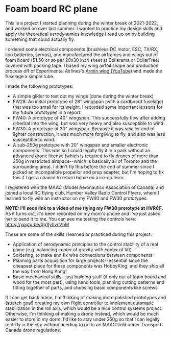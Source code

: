# Foam board RC plane

This is a project I started planning during the winter break of 2021-2022, and worked on over last summer. I wanted to practice my design skills and apply the theoretical aerodynamics knowledge I read up on by building something that could actually fly. 

I ordered some electrical components (brushless DC motor, ESC, TX/RX, lipo batteries, servos), and manufactured the airframes and wings out of foam board ($1.50 or so per 20x30 inch sheet at Dollarama or DollarTree) covered with packing tape. I based my wing airfoil shape and production process off of Experimental Airlines's [Armin wing (YouTube)](https://youtu.be/karr67ZYho4) and made the fuselage a simple tube. 

I made the following prototypes:
* A simple glider to test out my wings (done during the winter break)
* FW28: An initial prototype of 28" wingspan (with a cardboard fuselage) that was too small for its weight. I recorded some important lessons for my future prototypes in a report.
* FW40: A prototype of 40" wingspan. This successfully flew after adding dihedral into the wing, but was very heavy and also susceptible to wind. 
* FW30: A prototype of 30" wingspan. Because it was smaller and of lighter construction, it was much more forgiving to fly, and also was less susceptible to wind.
* A sub-250g prototype with 20" wingspan and smaller electronic components. This was so I could legally fly it in a park without an advanced drone license (which is required to fly drones of more than 250g in restricted airspace--which is basically all of Toronto and the surrounding area). I didn't fly this before the end of summer since I picked an incompatible propellor and prop adapter, but I'm hoping to fix this if I get a chance to return home on a co-op term.

I registered with the MAAC (Model Aeronautics Association of Canada) and joined a local RC flying club, Humber Valley Radio Control Flyers, where I learned to fly with an instructor on my FW40 and FW30 prototypes. 

**NOTE: I'll soon link to a video of me flying my FW30 prototype at HVRCF.** As it turns out, it's been recorded on my mom's phone and I've just asked her to send it to me.
You can see me testing the controls here: https://youtu.be/0g1IyhvnVbM

These are some of the skills I learned or practiced during this project:
* Application of aerodynamic principles to the control stability of a real plane (e.g. balancing center of gravity with center of lift)
* Soldering, to make and fix wire connections between components
* Planning parts acquisition for large projects--essential since the cheapest place for these components was HobbyKing, and they ship all the way from Hong Kong!
* Basic mechanical skills--just building stuff (if only out of foam board and wood for the most part), using hand tools, planning cutting patterns and fitting together of parts, and choosing basic components like screws

If I can get back home, I'm thinking of making more polished prototypes and (stretch goal) creating my own flight controller to implement automatic stabilization in the roll axis, which would be a nice control systems project. Otherwise, I'm thinking of making a drone instead, which would be much easier to store in my dorm. I'd like to stay under 250g so that I can legally test-fly in the city without needing to go to an MAAC field under Transport Canada drone regulations.
